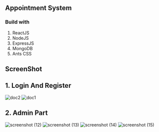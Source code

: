 
## Appointment System

### Build with
1. ReactJS
2. NodeJS
3. ExpressJS
4. MongoDB
5. Ants CSS

## ScreenShot
 ## 1. Login And Register
   ![doc2](https://github.com/SouravKrGupta/Appointment_System/assets/89971045/594c07ce-f721-4738-a7ab-7c08dbf5d31e)
![doc1](https://github.com/SouravKrGupta/Appointment_System/assets/89971045/ae3acbd8-d8ab-4939-aad5-ab7215ca99bd)

## 2. Admin Part
   ![screenshot (12)](https://github.com/SouravKrGupta/Appointment_System/assets/89971045/6e0a4304-6cd2-4c7c-b25e-ab2cb7b352c2)
![screenshot (13)](https://github.com/SouravKrGupta/Appointment_System/assets/89971045/a011139f-335d-4af3-8dc8-53b5fac09180)
![screenshot (14)](https://github.com/SouravKrGupta/Appointment_System/assets/89971045/faa73016-783d-40a8-94fa-52c574708f95)
![screenshot (15)](https://github.com/SouravKrGupta/Appointment_System/assets/89971045/e3158f6f-d12c-4138-b70c-37af8e0d39be)

